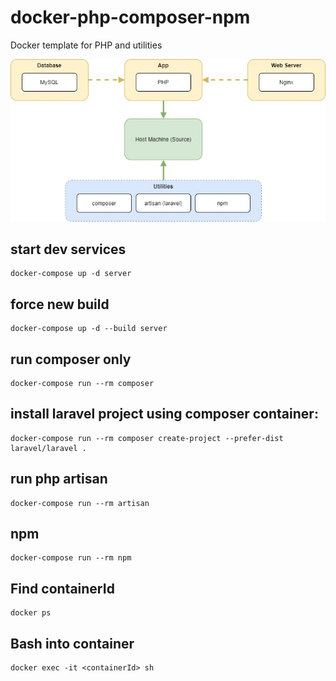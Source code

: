 # docker-php-composer-npm
Docker template for PHP and utilities

![build setup](setup.jpg?raw=true "setup")


## start dev services
```
docker-compose up -d server
```

## force new build
```
docker-compose up -d --build server
```

## run composer only
```
docker-compose run --rm composer 
```

## install laravel project using composer container: 
```
docker-compose run --rm composer create-project --prefer-dist laravel/laravel .
```

## run php artisan
```
docker-compose run --rm artisan
```

## npm
```
docker-compose run --rm npm
```

## Find containerId
```
docker ps
```

## Bash into container
```
docker exec -it <containerId> sh
```
